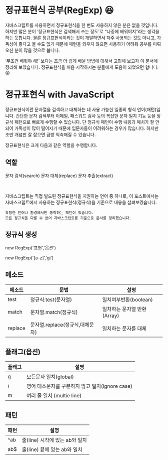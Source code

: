 # <h1>정규표현식 공부(RegExp) 😆</h1>

자바스크립트를 사용하면서 정규표현식을 한 번도 사용하지 않은 분은 없을 것입니다.
하지만 많은 분이 ‘정규표현식은 검색해서 쓰는 정도’로 “나중에 배워야지”라는 생각을 하는 듯합니다.
물론 정규표현식이라는 것이 개발하면서 자주 사용되는 것도 아니고, 가독성이 좋다고 볼 수도 없기 때문에 패턴을 외우지 않으면 사용하기 어려워 공부를 미뤄오신 분이 많을 것으로 봅니다.

‘무조건 배워야 해!’ 보다는 조금 더 쉽게 배울 방법에 대해서 고민해 보고자 이 문서에 정리해 보았습니다.
정규표현식을 처음 시작하시는 분들에게 도움이 되었으면 합니다. 😣






<h1>정규표현식 with JavaScript</h1>

정규표현식이란 문자열을 검색하고 대체하는 데 사용 가능한 일종의 형식 언어(패턴)입니다.
간단한 문자 검색부터 이메일, 패스워드 검사 등의 복잡한 문자 일치 기능 등을 정규식 패턴으로 빠르게 수행할 수 있습니다.
단 정규식 패턴이 수행 내용과 매치가 잘 안 되어 가독성이 많이 떨어지기 때문에 입문자들이 어려워하는 경우가 많습니다.
하지만 초반 개념만 잘 잡으면 금방 익숙해질 수 있습니다.

정규표현식은 크게 다음과 같은 역할을 수행합니다.
## 역할 

문자 검색(search)
문자 대체(replace)
문자 추출(extract)

<br>

자바스크립트는 직접 빌드된 정규표현식을 지원하는 언어 중 하나로,
이 포스트에서는 자바스크립트에서 사용하는 정규표현식(정규식)을 기준으로 내용을 살펴보겠습니다.

```
특정한 언어나 환경에서만 동작하는 패턴이 있습니다.
모든 정규식을 다룰 수 없어 자바스크립트를 기준으로 문서를 정리했습니다.

```
## 정규식 생성
<!-- 생성자  -->
new RegExp('표현','옵션')<br>


new RegExp('[a-z]','gi')



## 메소드


메소드 | 문법 | 설명
--|--|--
test | 정규식.test(문자열) | 일치여부반환(boolean)
match | 문자열.match(정규식)|일차하는 문자열 반환(Array)
replace | 문자열.replace(정규식,대체문자) | 일치하는 문자를 대체

## 플래그(옵션)

플래그 | 설명
--|--
g | 모든문자 일치(global)
i | 영어 대소문자를 구분하지 않고 일치(ignore case)
m | 여러 줄 일치 (multie line)


## 패턴

패턴|설명
--|--
^ab | 줄(line) 시작에 있는 ab와 일치
ab$ | 줄(line) 끝에 있는 ab와 일치

